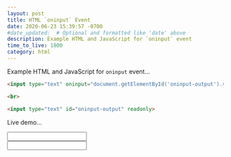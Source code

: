 ```yaml
---
layout: post
title: HTML `oninput` Event
date: 2020-06-23 15:39:57 -0700
#date_updated:  # Optional and formatted like 'date' above
description: Example HTML and JavaScript for `oninput` event
time_to_live: 1800
category: html
---
```




Example HTML and JavaScript for `oninput` event...


```html
<input type="text" oninput="document.getElementById('oninput-output').value = event.target.value.toUpperCase();">

<br>

<input type="text" id="oninput-output" readonly>
```


Live demo...



<input type="text" oninput="document.getElementById('oninput-output').value = event.target.value.toUpperCase();">

<br>

<input type="text" id="oninput-output" readonly>
